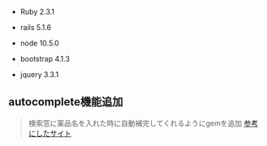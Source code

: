 - Ruby 2.3.1

- rails 5.1.6

- node 10.5.0

- bootstrap 4.1.3

- jquery 3.3.1


## autocomplete機能追加
> 検索窓に薬品名を入れた時に自動補完してくれるようにgemを追加 [参考にしたサイト](http://techblog.kyamanak.com/entry/2018/06/03/170603/)
